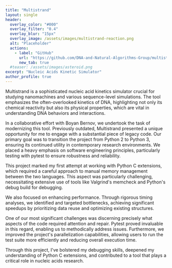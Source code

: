 ```yaml
---
title: "Multistrand"
layout: single
header:
  overlay_color: "#000"
  overlay_filter: "0.4"
  overlay_blur: "15px"
  overlay_image: /assets/images/multistrand-reaction.png
  alt: "Placeholder"
  actions:
    - label: "GitHub"
      url: "https://github.com/DNA-and-Natural-Algorithms-Group/multistrand"
      new_tab: true
  #teaser: /assets/images/asteroid.png
excerpt: "Nucleic Acids Kinetic Simulator"
author_profile: true
---
```


Multistrand is a sophisticated nucleic acid kinetics simulator crucial for studying nanomachines and various sequence-level simulations. The tool emphasizes the often-overlooked kinetics of DNA, highlighting not only its chemical reactivity but also its physical properties, which are vital in understanding DNA behaviors and interactions.

In a collaborative effort with Boyan Bernov, we undertook the task of modernizing this tool. Previously outdated, Multistrand presented a unique opportunity for me to engage with a substantial piece of legacy code. Our primary goal was to transition the project from Python 2 to Python 3, ensuring its continued utility in contemporary research environments. We placed a heavy emphasis on software engineering principles, particularly testing with pytest to ensure robustness and reliability.

This project marked my first attempt at working with Python C extensions, which required a careful approach to manual memory management between the two languages. This aspect was particularly challenging, necessitating extensive use of tools like Valgrind's memcheck and Python's debug build for debugging.

We also focused on enhancing performance. Through rigorous timing analyses, we identified and targeted bottlenecks, achieving significant speedups by prioritizing data reuse and optimizing existing structures.

One of our most significant challenges was discerning precisely what aspects of the code required attention and repair. Pytest proved invaluable in this regard, enabling us to methodically address issues. Furthermore, we improved the project's parallelization capabilities, allowing users to run the test suite more efficiently and reducing overall execution time.

Through this project, I've bolstered my debugging skills, deepened my understanding of Python C extensions, and contributed to a tool that plays a critical role in nucleic acids research.

